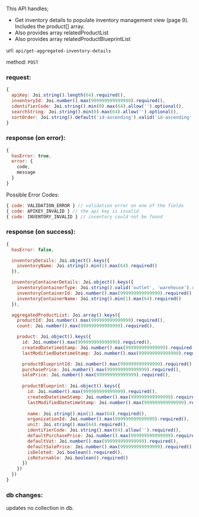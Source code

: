 This API handles;
* Get inventory details to populate inventory management view (page 9). Includes the product[] array.
* Also provides array relatedProductList
* Also provides array relatedProductBlueprintList

url: `api/get-aggregated-inventory-details`

method: `POST`

### request: 
```js
{
  apiKey: Joi.string().length(64).required(),
  inventoryId: Joi.number().max(999999999999999).required(),
  identifierCode: Joi.string().min(0).max(64).allow('').optional(),
  searchString: Joi.string().min(0).max(64).allow('').optional(),
  sortOrder: Joi.string().default('id-ascending').valid('id-ascending', 'product-id-descending').optional()
}
```

### response (on error):
```js
{
  hasError: true,
  error: {
    code,
    message
  }
}
```

Possible Error Codes:
```js
{ code: VALIDATION_ERROR } // validation error on one of the fields
{ code: APIKEY_INVALID } // the api key is invalid
{ code: INVENTORY_INVALID } // inventory could not be found
```

### response (on success):
```js
{
  hasError: false,

  inventoryDetails: Joi.object().keys({
    inventoryName: Joi.string().min(1).max(64).required()
  }),

  inventoryContainerDetails: Joi.object().keys({
    inventoryContainerType: Joi.string().valid('outlet', 'warehouse').required(),
    inventoryContainerId: Joi.number().max(999999999999999).required(),
    inventoryContainerName: Joi.string().min(1).max(64).required()
  }),

  aggregatedProductList: Joi.array().keys({
    productId: Joi.number().max(999999999999999).required(),
    count: Joi.number().max(999999999999999).required(),

    product: Joi.object().keys({
      id: Joi.number().max(999999999999999).required(),
      createdDatetimeStamp: Joi.number().max(999999999999999).required(),
      lastModifiedDatetimeStamp: Joi.number().max(999999999999999).required(),

      productBlueprintId: Joi.number().max(999999999999999).required(),
      purchasePrice: Joi.number().max(999999999999999).required(),
      salePrice: Joi.number().max(999999999999999).required(),
      
      productBlueprint: Joi.object().keys({
        id: Joi.number().max(999999999999999).required(),
        createdDatetimeStamp: Joi.number().max(999999999999999).required(),
        lastModifiedDatetimeStamp: Joi.number().max(999999999999999).required(),
        
        name: Joi.string().min(1).max(64).required(),
        organizationId: Joi.number().max(999999999999999).required(),
        unit: Joi.string().max(64).required(),
        identifierCode: Joi.string().max(64).allow('').required(),
        defaultPurchasePrice: Joi.number().max(999999999999999).required(),
        defaultVat: Joi.number().max(999999999999999).required(),
        defaultSalePrice: Joi.number().max(999999999999999).required(),
        isDeleted: Joi.boolean().required(),
        isReturnable: Joi.boolean().required()
      })
    })
  })
}
```

### db changes:
updates no collection in db.